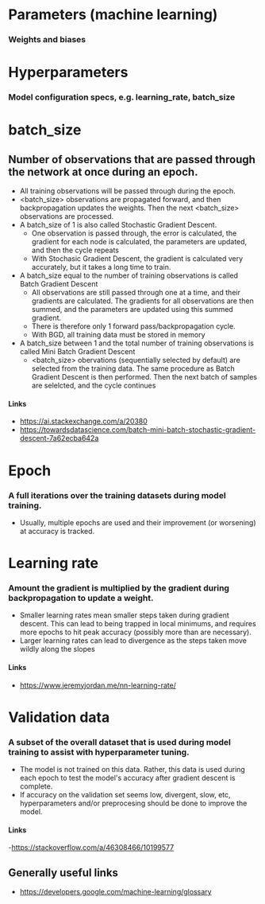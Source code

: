 # Parameters (machine learning)
### Weights and biases

# Hyperparameters
### Model configuration specs, e.g. learning_rate, batch_size

# batch_size
## Number of observations that are passed through the network at once during an epoch. 
- All training observations will be passed through during the epoch. 
- <batch_size> observations are propagated forward, and then backpropagation updates the weights. Then the next <batch_size> observations are processed. 
- A batch_size of 1 is also called Stochastic Gradient Descent. 
  - One observation is passed through, the error is calculated, the gradient for each node is calculated, the parameters are updated, and then the cycle repeats
  - With Stochasic Gradient Descent, the gradient is calculated very accurately, but it takes a long time to train. 
- A batch_size equal to the number of training observations is called Batch Gradient Descent
  - All observations are still passed through one at a time, and their gradients are calculated. The gradients for all observations are then summed, and the parameters are updated using this summed gradient.
  - There is therefore only 1 forward pass/backpropagation cycle.
  - With BGD, all training data must be stored in memory
- A batch_size between 1 and the total number of training observations is called Mini Batch Gradient Descent
  - <batch_size> obervations (sequentially selected by default) are selected from the training data. The same procedure as Batch Gradient Descent is then performed. Then the next batch of samples are selelcted, and the cycle continues
#### Links
- https://ai.stackexchange.com/a/20380
- https://towardsdatascience.com/batch-mini-batch-stochastic-gradient-descent-7a62ecba642a

# Epoch
### A full iterations over the training datasets during model training.
- Usually, multiple epochs are used and their improvement (or worsening) at accuracy is tracked. 

# Learning rate
### Amount the gradient is multiplied by the gradient during backpropagation to update a weight.
- Smaller learning rates mean smaller steps taken during gradient descent. This can lead to being trapped in local minimums, and requires more epochs to hit peak accuracy (possibly more than are necessary). 
- Larger learning rates can lead to divergence as the steps taken move wildly along the slopes
#### Links
- https://www.jeremyjordan.me/nn-learning-rate/

# Validation data
### A subset of the overall dataset that is used during model training to assist with hyperparameter tuning. 
- The model is not trained on this data. Rather, this data is used during each epoch to test the model's accuracy after gradient descent is complete.
- If accuracy on the validation set seems low, divergent, slow, etc, hyperparameters and/or preprocesing should be done to improve the model.
#### Links
-https://stackoverflow.com/a/46308466/10199577

## Generally useful links
- https://developers.google.com/machine-learning/glossary